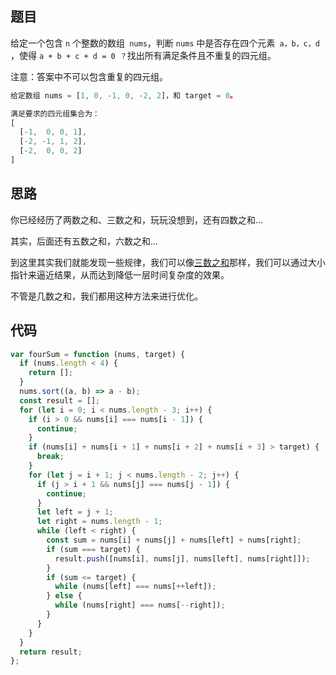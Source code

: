 ## 题目

给定一个包含 `n` 个整数的数组` nums`，判断 `nums` 中是否存在四个元素` a，b，c，d` ，使得 `a + b + c + d = 0 ？`找出所有满足条件且不重复的四元组。

注意：答案中不可以包含重复的四元组。


```js
给定数组 nums = [1, 0, -1, 0, -2, 2]，和 target = 0。

满足要求的四元组集合为：
[
  [-1,  0, 0, 1],
  [-2, -1, 1, 2],
  [-2,  0, 0, 2]
]
```

## 思路

你已经经历了两数之和、三数之和，玩玩没想到，还有四数之和...

其实，后面还有五数之和，六数之和...

到这里其实我们就能发现一些规律，我们可以像[三数之和](https://github.com/ConardLi/awesome-coding-js/blob/master/%E6%95%B0%E6%8D%AE%E7%BB%93%E6%9E%84%E5%88%86%E7%B1%BB/%E6%95%B0%E7%BB%84/%E4%B8%89%E6%95%B0%E4%B9%8B%E5%92%8C.md)那样，我们可以通过大小指针来逼近结果，从而达到降低一层时间复杂度的效果。

不管是几数之和，我们都用这种方法来进行优化。

## 代码


```js
var fourSum = function (nums, target) {
  if (nums.length < 4) {
    return [];
  }
  nums.sort((a, b) => a - b);
  const result = [];
  for (let i = 0; i < nums.length - 3; i++) {
    if (i > 0 && nums[i] === nums[i - 1]) {
      continue;
    }
    if (nums[i] + nums[i + 1] + nums[i + 2] + nums[i + 3] > target) {
      break;
    }
    for (let j = i + 1; j < nums.length - 2; j++) {
      if (j > i + 1 && nums[j] === nums[j - 1]) {
        continue;
      }
      let left = j + 1;
      let right = nums.length - 1;
      while (left < right) {
        const sum = nums[i] + nums[j] + nums[left] + nums[right];
        if (sum === target) {
          result.push([nums[i], nums[j], nums[left], nums[right]]);
        }
        if (sum <= target) {
          while (nums[left] === nums[++left]);
        } else {
          while (nums[right] === nums[--right]);
        }
      }
    }
  }
  return result;
};
```